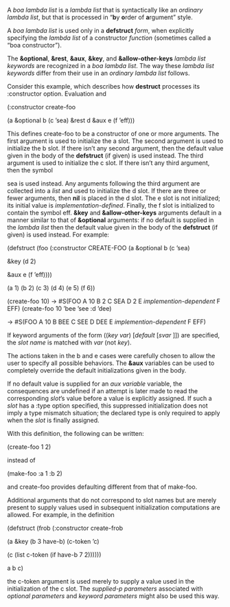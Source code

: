  



A *boa lambda list* is a *lambda list* that is syntactically like an *ordinary lambda list*, but that is processed in “**b**y **o**rder of **a**rgument” style. 



A *boa lambda list* is used only in a **defstruct** *form*, when explicitly specifying the *lambda list* of a constructor *function* (sometimes called a “boa constructor”). 



The **&amp;optional**, **&amp;rest**, **&amp;aux**, **&amp;key**, and **&amp;allow-other-keys** *lambda list keywords* are recognized in a *boa lambda list*. The way these *lambda list keywords* differ from their use in an *ordinary lambda list* follows. 



Consider this example, which describes how **destruct** processes its :constructor option. Evaluation and 











(:constructor create-foo 



(a &amp;optional b (c ’sea) &amp;rest d &amp;aux e (f ’eff))) 



This defines create-foo to be a constructor of one or more arguments. The first argument is used to initialize the a slot. The second argument is used to initialize the b slot. If there isn’t any second argument, then the default value given in the body of the **defstruct** (if given) is used instead. The third argument is used to initialize the c slot. If there isn’t any third argument, then the symbol 



sea is used instead. Any arguments following the third argument are collected into a *list* and used to initialize the d slot. If there are three or fewer arguments, then **nil** is placed in the d slot. The e slot is not initialized; its initial value is *implementation-defined*. Finally, the f slot is initialized to contain the symbol eff. **&amp;key** and **&amp;allow-other-keys** arguments default in a manner similar to that of **&amp;optional** arguments: if no default is supplied in the *lambda list* then the default value given in the body of the **defstruct** (if given) is used instead. For example: 



(defstruct (foo (:constructor CREATE-FOO (a &amp;optional b (c ’sea) 



&amp;key (d 2) 



&amp;aux e (f ’eff)))) 



(a 1) (b 2) (c 3) (d 4) (e 5) (f 6)) 



(create-foo 10) → #S(FOO A 10 B 2 C SEA D 2 E *implemention-dependent* F EFF) (create-foo 10 ’bee ’see :d ’dee) 



→ #S(FOO A 10 B BEE C SEE D DEE E *implemention-dependent* F EFF) 



If keyword arguments of the form ((*key var*) [*default* [*svar* ]]) are specified, the *slot name* is matched with *var* (not *key*). 



The actions taken in the b and e cases were carefully chosen to allow the user to specify all possible behaviors. The **&amp;aux** variables can be used to completely override the default initializations given in the body. 



If no default value is supplied for an *aux variable* variable, the consequences are undefined if an attempt is later made to read the corresponding *slot*’s value before a value is explicitly assigned. If such a *slot* has a :type option specified, this suppressed initialization does not imply a type mismatch situation; the declared type is only required to apply when the *slot* is finally assigned. 



With this definition, the following can be written: 



(create-foo 1 2) 



instead of 



(make-foo :a 1 :b 2) 



and create-foo provides defaulting different from that of make-foo. 



Additional arguments that do not correspond to slot names but are merely present to supply values used in subsequent initialization computations are allowed. For example, in the definition 



(defstruct (frob (:constructor create-frob  







(a &amp;key (b 3 have-b) (c-token ’c) 



(c (list c-token (if have-b 7 2)))))) 



a b c) 



the c-token argument is used merely to supply a value used in the initialization of the c slot. The *supplied-p parameters* associated with *optional parameters* and *keyword parameters* might also be used this way. 



